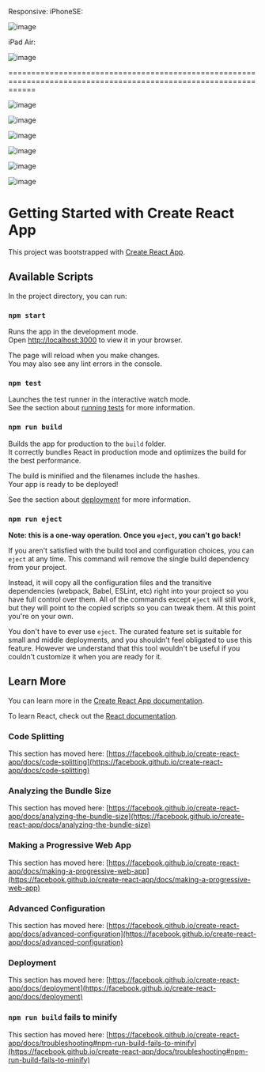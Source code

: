 Responsive:
iPhoneSE:

![image](https://github.com/marie-sheela-joseph/harvesting-react/assets/92960836/037a938b-4bc5-489e-9f0d-e06bcd84fafe)

iPad Air:

![image](https://github.com/marie-sheela-joseph/harvesting-react/assets/92960836/4bcf16c4-5abc-44ca-bce3-d302a8385906)


==================================================================================================================


![image](https://github.com/marie-sheela-joseph/harvesting-react/assets/92960836/f0ec84e1-3a22-45f7-8e85-a9c56a9e1e9e)


![image](https://github.com/marie-sheela-joseph/harvesting-react/assets/92960836/8ac8bcf7-2b4f-4dbd-aa97-cce7a0c226d8)


![image](https://github.com/marie-sheela-joseph/harvesting-react/assets/92960836/5fde8989-df3a-4b3d-bd88-7a2475a794ed)


![image](https://github.com/marie-sheela-joseph/harvesting-react/assets/92960836/3073cfd8-83b1-4c11-91b4-16735308ad3f)


![image](https://github.com/marie-sheela-joseph/harvesting-react/assets/92960836/3900d83d-8f60-4177-8f49-764af3945c12)


![image](https://github.com/marie-sheela-joseph/harvesting-react/assets/92960836/b46de040-bba6-4801-be83-bf92d41cfac5)


# Getting Started with Create React App

This project was bootstrapped with [Create React App](https://github.com/facebook/create-react-app).

## Available Scripts

In the project directory, you can run:

### `npm start`

Runs the app in the development mode.\
Open [http://localhost:3000](http://localhost:3000) to view it in your browser.

The page will reload when you make changes.\
You may also see any lint errors in the console.

### `npm test`

Launches the test runner in the interactive watch mode.\
See the section about [running tests](https://facebook.github.io/create-react-app/docs/running-tests) for more information.

### `npm run build`

Builds the app for production to the `build` folder.\
It correctly bundles React in production mode and optimizes the build for the best performance.

The build is minified and the filenames include the hashes.\
Your app is ready to be deployed!

See the section about [deployment](https://facebook.github.io/create-react-app/docs/deployment) for more information.

### `npm run eject`

**Note: this is a one-way operation. Once you `eject`, you can't go back!**

If you aren't satisfied with the build tool and configuration choices, you can `eject` at any time. This command will remove the single build dependency from your project.

Instead, it will copy all the configuration files and the transitive dependencies (webpack, Babel, ESLint, etc) right into your project so you have full control over them. All of the commands except `eject` will still work, but they will point to the copied scripts so you can tweak them. At this point you're on your own.

You don't have to ever use `eject`. The curated feature set is suitable for small and middle deployments, and you shouldn't feel obligated to use this feature. However we understand that this tool wouldn't be useful if you couldn't customize it when you are ready for it.

## Learn More

You can learn more in the [Create React App documentation](https://facebook.github.io/create-react-app/docs/getting-started).

To learn React, check out the [React documentation](https://reactjs.org/).

### Code Splitting

This section has moved here: [https://facebook.github.io/create-react-app/docs/code-splitting](https://facebook.github.io/create-react-app/docs/code-splitting)

### Analyzing the Bundle Size

This section has moved here: [https://facebook.github.io/create-react-app/docs/analyzing-the-bundle-size](https://facebook.github.io/create-react-app/docs/analyzing-the-bundle-size)

### Making a Progressive Web App

This section has moved here: [https://facebook.github.io/create-react-app/docs/making-a-progressive-web-app](https://facebook.github.io/create-react-app/docs/making-a-progressive-web-app)

### Advanced Configuration

This section has moved here: [https://facebook.github.io/create-react-app/docs/advanced-configuration](https://facebook.github.io/create-react-app/docs/advanced-configuration)

### Deployment

This section has moved here: [https://facebook.github.io/create-react-app/docs/deployment](https://facebook.github.io/create-react-app/docs/deployment)

### `npm run build` fails to minify

This section has moved here: [https://facebook.github.io/create-react-app/docs/troubleshooting#npm-run-build-fails-to-minify](https://facebook.github.io/create-react-app/docs/troubleshooting#npm-run-build-fails-to-minify)

